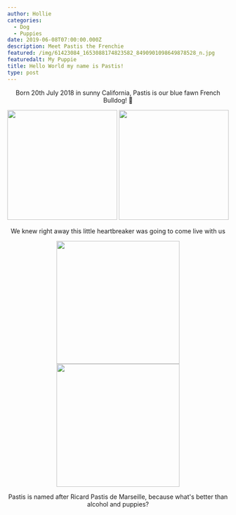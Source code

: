 ```yaml
---
author: Hollie
categories:
  - Dog
  - Puppies
date: 2019-06-08T07:00:00.000Z
description: Meet Pastis the Frenchie
featured: /img/61423084_1653088174823582_8490901098649878528_n.jpg
featuredalt: My Puppie
title: Hello World my name is Pastis!
type: post
---
```

<div align="center">

Born 20th July 2018 in sunny California, Pastis is our blue fawn French Bulldog!  ‎🐾



<img src="blob:https://www.thepost.family/9ee04a36-d12f-4efc-8c03-b2a7f7552548" height="250"/> 
<img src="blob:https://www.thepost.family/48c03da0-487e-41f3-aa60-e6a2e286552b" height="250"/> 

We knew right away this little heartbreaker was going to come live with us

<img src="blob:https://www.thepost.family/4f37dbde-24c6-4110-b81d-6ca82056949c" height="280"/>

<img src="blob:https://www.thepost.family/d2f5eab2-e293-48dc-98ef-dbdefcaf51b9" height="280"/>

Pastis is named after Ricard Pastis de Marseille, because what's better than alcohol and puppies?



 
